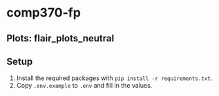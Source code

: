 # comp370-fp
## Plots: flair_plots_neutral
## Setup
1. Install the required packages with `pip install -r requirements.txt`.
2. Copy `.env.example` to `.env` and fill in the values.